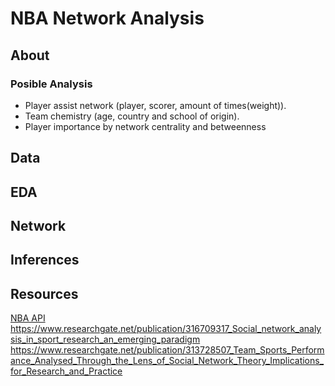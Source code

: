 # NBA Network Analysis

## About

### Posible Analysis
- Player assist network (player, scorer, amount of times(weight)).
- Team chemistry (age, country and school of origin).
- Player importance by network centrality and betweenness


## Data

## EDA

## Network

## Inferences

## Resources
<a href="https://github.com/swar/nba_api">NBA API</a>
 https://www.researchgate.net/publication/316709317_Social_network_analysis_in_sport_research_an_emerging_paradigm
 https://www.researchgate.net/publication/313728507_Team_Sports_Performance_Analysed_Through_the_Lens_of_Social_Network_Theory_Implications_for_Research_and_Practice

